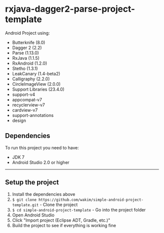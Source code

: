# rxjava-dagger2-parse-project-template

Android Project using:

 - Butterknife (8.0)
 - Dagger 2 (2.2)
 - Parse (1.13.0)
 - RxJava (1.1.5)
 - RxAndroid (1.2.0)
 - Stetho (1.3.1)
 - LeakCanary (1.4-beta2)
 - Calligraphy (2.2.0)
 - CircleImageView (2.0.0)
 - Support Libraries (23.4.0)
  - support-v4
  - appcompat-v7
  - recyclerview-v7
  - cardview-v7
  - support-annotations
  - design

## Dependencies

To run this project you need to have:

 - JDK 7
 - Android Studio 2.0 or higher

---

## Setup the project

1. Install the dependencies above
2. `$ git clone https://github.com/wakim/simple-android-project-template.git` - Clone the project
3. `$ cd simple-android-project-template` - Go into the project folder
4. Open Android Studio
5. Click "Import project (Eclipse ADT, Gradle, etc.)"
6. Build the project to see if everything is working fine
